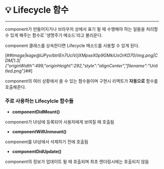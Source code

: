 # 💡 Lifecycle 함수

---

component가 만들어지거나 브라우저 상에서 표기 될 때 수행해야 하는 일들을 처리할 수 있게 해주는 함수로 '생명주기 메소드'라고 불리운다.

component 클래스를 상속한다면 Lifecycle 메소드를 사용할 수 있게 된다.

[##_Image|kage@lJPyv/btrlEn7UclV/jXMpseX0p9GMkiUxOrKD70/img.png|CDM|1.3|{"originWidth":499,"originHeight":292,"style":"alignCenter","filename":"Untitled.png"}_##]

component의 여러 상황에서 쓸 수 있는 함수들이며 구현시 리액트가 **자동으로** 함수를 호출해준다.

### 주로 사용하는 Lifecylcle 함수들

- **componentDidMount()**

component가 UI상에 등록되어 사용자에게 보여질 때 호출됨

- **componentWillUnmount()**

component를 UI상에서 삭제하기 전에 호출됨

- **componentDidUpdate()**

component의 정보가 업데이트 될 때 호출되며 최초 렌더링시에는 호출되지 않음
